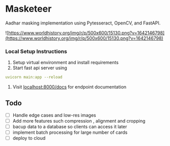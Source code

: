 # **Masketeer**

Aadhar masking implementation using Pytesseract, OpenCV, and FastAPI.

![https://www.worldhistory.org/img/r/p/500x600/15130.png?v=1642146798](https://www.worldhistory.org/img/r/p/500x600/15130.png?v=1642146798)

### Local Setup Instructions

1. Setup virtual environment and install requirements
2. Start fast api server using 

```yaml
uvicorn main:app --reload
```

1. Visit [localhost:8000/docs](http://localhost:8000/docs)  for endpoint documentation 

## Todo

- [ ]  Handle edge cases and low-res images
- [ ]  Add more features such compression , alignment and cropping
- [ ]  bacup data to a database so clients can access it later
- [ ]  implement batch processing for large number of cards
- [ ]  deploy to cloud
